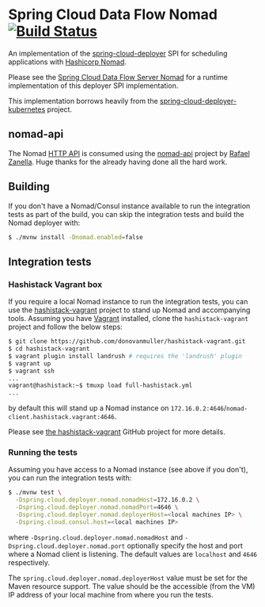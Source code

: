 # Spring Cloud Data Flow Nomad [![Build Status](https://travis-ci.org/donovanmuller/spring-cloud-deployer-nomad.svg?branch=master)](https://travis-ci.org/donovanmuller/spring-cloud-deployer-nomad)

An implementation of the [spring-cloud-deployer](https://github.com/spring-cloud/spring-cloud-deployer)
SPI for scheduling applications with [Hashicorp Nomad](https://www.nomadproject.io/).

Please see
the [Spring Cloud Data Flow Server Nomad](https://github.com/donovanmuller/spring-cloud-dataflow-server-nomad)
for a runtime implementation of this deployer SPI implementation.

This implementation borrows heavily from
the [spring-cloud-deployer-kubernetes](https://github.com/spring-cloud/spring-cloud-deployer-kubernetes)
project.

## nomad-api

The Nomad [HTTP API](https://www.nomadproject.io/docs/http/index.html)
is consumed using the [nomad-api](https://github.com/zanella/nomad-api)
project by [Rafael Zanella](https://github.com/zanella). Huge thanks for the already having done all the hard work.

## Building

If you don't have a Nomad/Consul instance available to run the integration tests as part of the build, you can skip the
integration tests and build the Nomad deployer with:

```bash
$ ./mvnw install -Dnomad.enabled=false
```

## Integration tests

### Hashistack Vagrant box

If you require a local Nomad instance to run the integration tests, you can use
the [hashistack-vagrant](https://github.com/donovanmuller/hashistack-vagrant)
project to stand up Nomad and accompanying tools. Assuming you have [Vagrant](https://www.vagrantup.com)
installed, clone the `hashistack-vagrant` project and follow the below steps:

```bash
$ git clone https://github.com/donovanmuller/hashistack-vagrant.git
$ cd hashistack-vagrant
$ vagrant plugin install landrush # requires the 'landrush' plugin
$ vagrant up
$ vagrant ssh
...
vagrant@hashistack:~$ tmuxp load full-hashistack.yml
...
```

by default this will stand up a Nomad instance on `172.16.0.2:4646`/`nomad-client.hashistack.vagrant:4646`.

Please see [the hashistack-vagrant](https://github.com/donovanmuller/hashistack-vagrant.git)
GitHub project for more details.

### Running the tests

Assuming you have access to a Nomad instance (see above if you don't), you can run the integration tests with:

```bash
$ ./mvnw test \
  -Dspring.cloud.deployer.nomad.nomadHost=172.16.0.2 \
  -Dspring.cloud.deployer.nomad.nomadPort=4646 \
  -Dspring.cloud.deployer.nomad.deployerHost=<local machines IP> \
  -Dspring.cloud.consul.host=<local machines IP>
```

where `-Dspring.cloud.deployer.nomad.nomadHost` and `-Dspring.cloud.deployer.nomad.port`
optionally specify the host and port where a Nomad client is listening. The default values are `localhost` and `4646`
respectively.

The `spring.cloud.deployer.nomad.deployerHost`
value must be set for the Maven resource support. The value should be the accessible (from the VM) IP address of your
local machine from where you run the tests.







